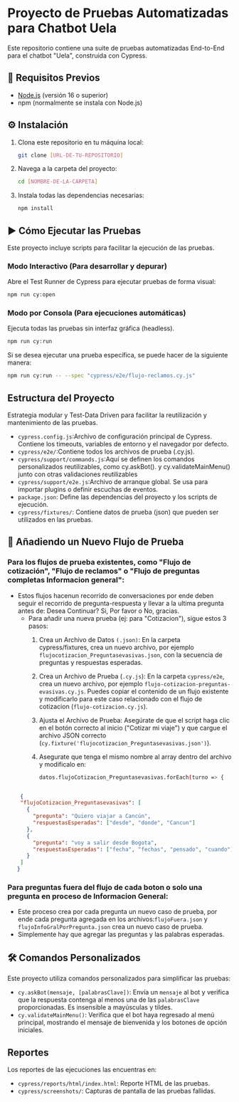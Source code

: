 # Proyecto de Pruebas Automatizadas para Chatbot Uela

Este repositorio contiene una suite de pruebas automatizadas End-to-End para el chatbot "Uela", construida con Cypress.

## 🚀 Requisitos Previos

- [Node.js](https://nodejs.org/) (versión 16 o superior)
- npm (normalmente se instala con Node.js)

## ⚙️ Instalación

1.  Clona este repositorio en tu máquina local:
    ```bash
    git clone [URL-DE-TU-REPOSITORIO]
    ```
2.  Navega a la carpeta del proyecto:
    ```bash
    cd [NOMBRE-DE-LA-CARPETA]
    ```
3.  Instala todas las dependencias necesarias:
    ```bash
    npm install
    ```

## ▶️ Cómo Ejecutar las Pruebas

Este proyecto incluye scripts para facilitar la ejecución de las pruebas.

### Modo Interactivo (Para desarrollar y depurar)

Abre el Test Runner de Cypress para ejecutar pruebas de forma visual:
```bash
npm run cy:open
```
### Modo por Consola (Para ejecuciones automáticas)

Ejecuta todas las pruebas sin interfaz gráfica (headless).
```bash
npm run cy:run
````
Si se desea ejecutar una prueba específica, se puede hacer de la siguiente manera:
```bash
npm run cy:run -- --spec "cypress/e2e/flujo-reclamos.cy.js"
```

## Estructura del Proyecto

Estrategia modular y Test-Data Driven para facilitar la reutilización y mantenimiento de las pruebas.

- `cypress.config.js`:Archivo de configuración principal de Cypress. Contiene los timeouts, variables de entorno y el navegador por defecto.
- `cypress/e2e/`:Contiene todos los archivos de prueba (.cy.js).
- `cypress/support/commands.js`:Aquí se definen los comandos personalizados reutilizables, como cy.askBot(). y cy.validateMainMenu() junto con otras validaciones reutilizables
- `cypress/support/e2e.js`:Archivo de arranque global. Se usa para importar plugins o definir escuchas de eventos.
- `package.json`: Define las dependencias del proyecto y los scripts de ejecución.
- `cypress/fixtures/`: Contiene datos de prueba (json) que pueden ser utilizados en las pruebas.

## 🧪 Añadiendo un Nuevo Flujo de Prueba
### Para los flujos de prueba existentes, como "Flujo de cotización", "Flujo de reclamos" o "Flujo de preguntas completas Informacion general":
- Estos flujos hacenun recorrido de conversaciones por ende deben seguir el recorrido de pregunta-respuesta y llevar a la ultima pregunta antes de: Desea Continuar? Si, Por favor o No, gracias.
  - Para añadir una nueva prueba (ej: para "Cotizacion"), sigue estos 3 pasos:
    1. Crea un Archivo de Datos `(.json)`:
       En la carpeta cypress/fixtures, crea un nuevo archivo, por ejemplo `flujocotizacion_Preguntasevasivas.json`, con la secuencia de preguntas y respuestas esperadas.

    2. Crea un Archivo de Prueba (`.cy.js`):
       En la carpeta `cypress/e2e`, crea un nuevo archivo, por ejemplo `flujo-cotizacion-preguntas-evasivas.cy.js`. Puedes copiar el contenido de un flujo existente y modificarlo para este caso relacionado con el flujo de cotizacion (`flujo-cotizacion.cy.js`).

    3. Ajusta el Archivo de Prueba:
       Asegúrate de que el script haga clic en el botón correcto al inicio ("Cotizar mi viaje") y que cargue el archivo JSON correcto (`cy.fixture('flujocotizacion_Preguntasevasivas.json')`).
    4. Asegurate que tenga el mismo nombre al array dentro del archivo y modificalo en: 
       ```bash
       datos.flujoCotizacion_Preguntasevasivas.forEach(turno => {
      ```
```json
    {
    "flujoCotizacion_Preguntasevasivas": [
      {
        "pregunta": "Quiero viajar a Cancún",
        "respuestasEsperadas": ["desde", "donde", "Cancun"]
      },
      {
        "pregunta": "voy a salir desde Bogota",
        "respuestasEsperadas": ["fecha", "fechas", "pensado", "cuando"]
      }
    ]
   }
```
### Para preguntas fuera del flujo de cada boton o solo una pregunta en proceso de Informacion General:
- Este proceso crea por cada pregunta un nuevo caso de prueba, por ende cada pregunta agregada en los archivos:`flujoFuera.json` y `flujoInfoGralPorPregunta.json` crea un nuevo caso de prueba.
- Simplemente hay que agregar las preguntas y las palabras esperadas.

## 🛠️ Comandos Personalizados
Este proyecto utiliza comandos personalizados para simplificar las pruebas:

- `cy.askBot(mensaje, [palabrasClave])`: Envía un `mensaje` al bot y verifica que la respuesta contenga al menos una de las `palabrasClave` proporcionadas. Es insensible a mayúsculas y tildes.
- `cy.validateMainMenu()`: Verifica que el bot haya regresado al menú principal, mostrando el mensaje de bienvenida y los botones de opción iniciales.

## Reportes
Los reportes de las ejecuciones las encuentras en:
- `cypress/reports/html/index.html`: Reporte HTML de las pruebas.
- `cypress/screenshots/`: Capturas de pantalla de las pruebas fallidas.